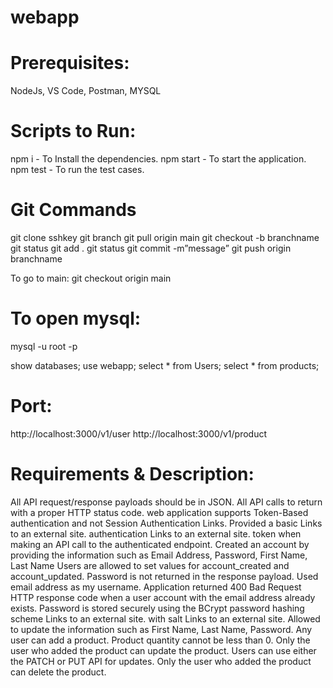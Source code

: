 # webapp

# **Prerequisites**:  
NodeJs, VS Code, Postman, MYSQL

# **Scripts to Run:**
 npm i - To Install the dependencies.
 npm start - To start the application.
 npm test - To run the test cases.


# **Git Commands**
git clone sshkey
git branch
git pull origin main
git checkout -b branchname
git status
git add .
git status
git commit -m”message”
git push origin branchname

To go to main:
git checkout origin main


# **To open mysql:**
mysql -u root -p

show databases;
use webapp;
select * from Users;
select * from products;

# **Port:**
http://localhost:3000/v1/user
http://localhost:3000/v1/product

# **Requirements & Description:**
All API request/response payloads should be in JSON.
All API calls to return with a proper HTTP status code.
web application supports Token-Based authentication and not Session Authentication Links.
Provided a basic Links to an external site. authentication Links to an external site. token when making an API call to the authenticated endpoint.
Created an account by providing the information such as Email Address, Password, First Name, Last Name
Users are allowed to set values for account_created and account_updated.
Password is not returned in the response payload. Used email address as my username.
Application returned 400 Bad Request HTTP response code when a user account with the email address already exists.
Password is stored securely using the BCrypt password hashing scheme Links to an external site. with salt Links to an external site.
Allowed to update the information such as First Name, Last Name, Password.
Any user can add a product.
Product quantity cannot be less than 0.
Only the user who added the product can update the product.
Users can use either the PATCH or PUT API for updates.
Only the user who added the product can delete the product.



